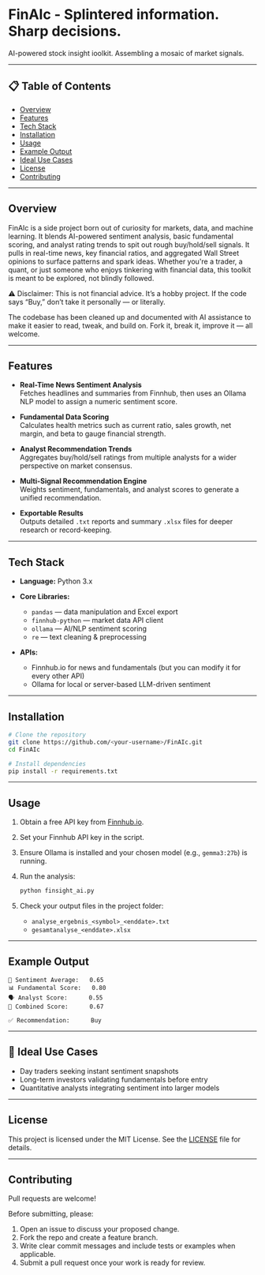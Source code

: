 # FinAIc - Splintered information. Sharp decisions. 

AI-powered stock insight ioolkit. Assembling a mosaic of market signals.

---

## 📋 Table of Contents

- [Overview](#overview)
- [Features](#features)
- [Tech Stack](#tech-stack)
- [Installation](#installation)
- [Usage](#usage)
- [Example Output](#example-output)
- [Ideal Use Cases](#ideal-use-cases)
- [License](#license)
- [Contributing](#contributing)

---

## Overview

FinAIc is a side project born out of curiosity for markets, data, and machine learning. It blends AI-powered sentiment analysis, basic fundamental scoring, and analyst rating trends to spit out rough buy/hold/sell signals.
It pulls in real-time news, key financial ratios, and aggregated Wall Street opinions to surface patterns and spark ideas. Whether you're a trader, a quant, or just someone who enjoys tinkering with financial data, this toolkit is meant to be explored, not blindly followed.

⚠️ Disclaimer: This is not financial advice. It’s a hobby project. If the code says “Buy,” don’t take it personally — or literally.

The codebase has been cleaned up and documented with AI assistance to make it easier to read, tweak, and build on. Fork it, break it, improve it — all welcome.

---

## Features

- **Real-Time News Sentiment Analysis**  
  Fetches headlines and summaries from Finnhub, then uses an Ollama NLP model to assign a numeric sentiment score.

- **Fundamental Data Scoring**  
  Calculates health metrics such as current ratio, sales growth, net margin, and beta to gauge financial strength.

- **Analyst Recommendation Trends**  
  Aggregates buy/hold/sell ratings from multiple analysts for a wider perspective on market consensus.

- **Multi-Signal Recommendation Engine**  
  Weights sentiment, fundamentals, and analyst scores to generate a unified recommendation.

- **Exportable Results**  
  Outputs detailed `.txt` reports and summary `.xlsx` files for deeper research or record-keeping.

---

## Tech Stack

- **Language:** Python 3.x  
- **Core Libraries:**  
  - `pandas` — data manipulation and Excel export  
  - `finnhub-python` — market data API client  
  - `ollama` — AI/NLP sentiment scoring  
  - `re` — text cleaning & preprocessing  

- **APIs:**  
  - Finnhub.io for news and fundamentals (but you can modify it for every other API)  
  - Ollama for local or server-based LLM-driven sentiment  

---

## Installation

```bash
# Clone the repository
git clone https://github.com/<your-username>/FinAIc.git
cd FinAIc

# Install dependencies
pip install -r requirements.txt
```

---

## Usage

1. Obtain a free API key from [Finnhub.io](https://finnhub.io).  
2. Set your Finnhub API key in the script.  
3. Ensure Ollama is installed and your chosen model (e.g., `gemma3:27b`) is running.  
4. Run the analysis:

   ```bash
   python finsight_ai.py
   ```

5. Check your output files in the project folder:  
   - `analyse_ergebnis_<symbol>_<enddate>.txt`  
   - `gesamtanalyse_<enddate>.xlsx`  

---

## Example Output

```text
🧮 Sentiment Average:   0.65
📊 Fundamental Score:   0.80
🗣️ Analyst Score:      0.55
🔗 Combined Score:      0.67

✅ Recommendation:      Buy
```

---

## 🔮 Ideal Use Cases

- Day traders seeking instant sentiment snapshots  
- Long-term investors validating fundamentals before entry  
- Quantitative analysts integrating sentiment into larger models  

---

## License

This project is licensed under the MIT License. See the [LICENSE](LICENSE) file for details.

---

## Contributing

Pull requests are welcome!  

Before submitting, please:

1. Open an issue to discuss your proposed change.  
2. Fork the repo and create a feature branch.  
3. Write clear commit messages and include tests or examples when applicable.  
4. Submit a pull request once your work is ready for review.  
